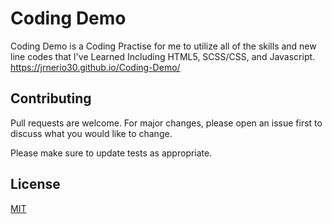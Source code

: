 # Coding Demo

Coding Demo is a Coding Practise for me to utilize all of the skills and new line codes that I've Learned Including HTML5, SCSS/CSS, and Javascript.
https://jrnerio30.github.io/Coding-Demo/
## Contributing

Pull requests are welcome. For major changes, please open an issue first
to discuss what you would like to change.

Please make sure to update tests as appropriate.

## License

[MIT](https://choosealicense.com/licenses/mit/)
